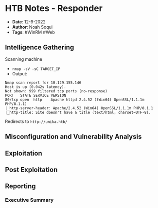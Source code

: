 ```toc
```
# HTB Notes - Responder #

+ **Date**: 12-9-2022
+ **Author**: Noah Soqui
+ **Tags**: #WinRM #Web

## Intelligence Gathering ##

Scanning machine
+ `nmap -sV -sC TARGET_IP`
+ Output:
``` Shell
Nmap scan report for 10.129.155.146
Host is up (0.042s latency).
Not shown: 999 filtered tcp ports (no-response)
PORT   STATE SERVICE VERSION
80/tcp open  http    Apache httpd 2.4.52 ((Win64) OpenSSL/1.1.1m PHP/8.1.1)
|_http-server-header: Apache/2.4.52 (Win64) OpenSSL/1.1.1m PHP/8.1.1
|_http-title: Site doesn't have a title (text/html; charset=UTF-8).
```

Redirects to `http://unika.htb/`

## Misconfiguration and Vulnerability Analysis  ##

## Exploitation ##

## Post Exploitation ##

## Reporting ##

### Executive Summary ###

